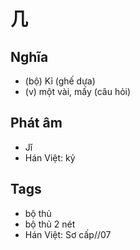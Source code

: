 # 几

## Nghĩa
* (bộ) Kỉ (ghế dựa)
* (v) một vài, mấy (câu hỏi)

## Phát âm
* Jǐ
* Hán Việt: kỷ

## Tags
* bộ thủ
* bộ thủ 2 nét
* Hán Việt: Sơ cấp//07

<script>window.HANZI_FIELD='几';</script>
